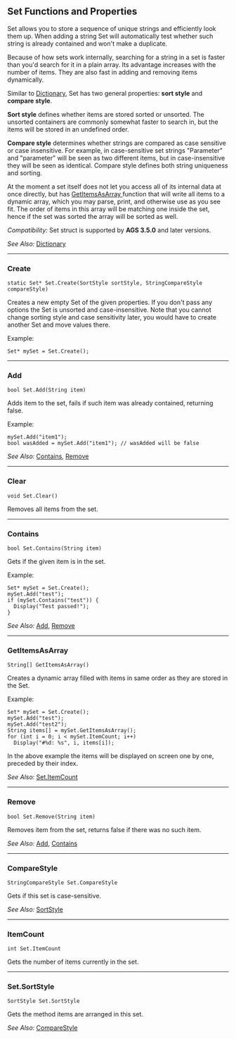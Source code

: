 ## Set Functions and Properties

Set allows you to store a sequence of unique strings and efficiently look them up. When adding a string Set will automatically test whether such string is already contained and won't make a duplicate.

Because of how sets work internally, searching for a string in a set is faster than you'd search for it in a plain array. Its advantage increases with the number of items. They are also fast in adding and removing items dynamically.

Similar to [Dictionary](Dictionary), Set has two general properties: **sort style** and **compare style**.

**Sort style** defines whether items are stored sorted or unsorted. The unsorted containers are commonly somewhat faster to search in, but the items will be stored in an undefined order.

**Compare style** determines whether strings are compared as case sensitive or case insensitive. For example, in case-sensitive set strings "Parameter" and "parameter" will be seen as two different items, but in case-insensitive they will be seen as identical. Compare style defines both string uniqueness and sorting.

At the moment a set itself does not let you access all of its internal data at once directly, but has [GetItemsAsArray ](Set#getitemsasarray) function that will write all items to a dynamic array, which you may parse, print, and otherwise use as you see fit. The order of items in this array will be matching one inside the set, hence if the set was sorted the array will be sorted as well.

*Compatibility:* Set struct is supported by **AGS 3.5.0** and later versions.

*See Also:* [Dictionary](Dictionary)

---

### Create

    static Set* Set.Create(SortStyle sortStyle, StringCompareStyle compareStyle)

Creates a new empty Set of the given properties. If you don't pass any options the Set is unsorted and case-insensitive. Note that you cannot change sorting style and case sensitivity later, you would have to create another Set and move values there.

Example:

    Set* mySet = Set.Create();

---

### Add

    bool Set.Add(String item)

Adds item to the set, fails if such item was already contained, returning false.

Example:

    mySet.Add("item1");
    bool wasAdded = mySet.Add("item1"); // wasAdded will be false

*See Also:* [Contains](Set#contains), [Remove](Set#remove)

---

### Clear

    void Set.Clear()

Removes all items from the set.

---

### Contains

    bool Set.Contains(String item)

Gets if the given item is in the set.

Example:

    Set* mySet = Set.Create();
    mySet.Add("test");
    if (mySet.Contains("test")) {
      Display("Test passed!");
    }

*See Also:* [Add](Set#add), [Remove](Set#remove)

---

### GetItemsAsArray

    String[] GetItemsAsArray()

Creates a dynamic array filled with items in same order as they are stored in the Set.

Example:

    Set* mySet = Set.Create();
    mySet.Add("test");
    mySet.Add("test2");
    String items[] = mySet.GetItemsAsArray();
    for (int i = 0; i < mySet.ItemCount; i++)
      Display("#%d: %s", i, items[i]);

In the above example the items will be displayed on screen one by one, preceded by their index.

*See Also:* [Set.ItemCount](Set#itemcount)

---

### Remove

    bool Set.Remove(String item)

Removes item from the set, returns false if there was no such item.

*See Also:* [Add](Set#add), [Contains](Set#contains)

---

### CompareStyle

    StringCompareStyle Set.CompareStyle

Gets if this set is case-sensitive.

*See Also:* [SortStyle](Set#sortstyle)

---

### ItemCount

    int Set.ItemCount

Gets the number of items currently in the set.

---

### Set.SortStyle

    SortStyle Set.SortStyle

Gets the method items are arranged in this set.

*See Also:* [CompareStyle](Set#comparestyle)
